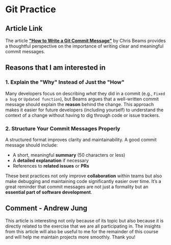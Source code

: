 # Git Practice
## Article Link
The article **["How to Write a Git Commit Message"](https://cbea.ms/git-commit/#why-not-how)** by Chris Beams provides a thoughtful perspective on the importance of writing clear and meaningful commit messages.

## Reasons that I am interested in
### 1. Explain the "Why" Instead of Just the "How"
Many developers focus on describing *what* they did in a commit (e.g., `Fixed a bug` or `Updated function`), but Beams argues that a well-written commit message should explain the **reason** behind the change. This approach makes it easier for future developers (including yourself) to understand the context of a change without having to dig through code or issue trackers.

### 2. Structure Your Commit Messages Properly
A structured format improves clarity and maintainability. A good commit message should include:
- A short, meaningful **summary** (50 characters or less)
- A **detailed explanation** if necessary
- References to **related issues** or **PRs**

These best practices not only improve **collaboration** within teams but also make debugging and maintaining code significantly easier over time. It’s a great reminder that commit messages are not just a formality but an **essential part of software development**.

## Comment - Andrew Jung 
This article is interesting not only because of its topic but also because it is directly related to the exercise that we are all participating in. The insights from this article will also be useful to me for the remainder of this course and will help me maintain projects more smoothly. Thank you! 